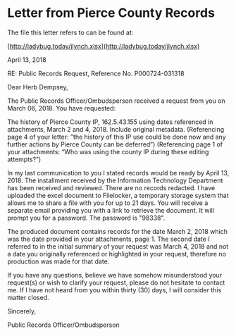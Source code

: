 # Letter from Pierce County Records

The file this letter refers to can be found at:

[http://ladybug.today/jlynch.xlsx](http://ladybug.today/jlynch.xlsx)

April 13, 2018

RE: Public Records Request, Reference No. 
P000724-031318
 
Dear Herb Dempsey,
 
The Public Records Officer/Ombudsperson received a 
request from you on March 06, 2018. You have 
requested:
 
The history of Pierce County IP, 162.5.43.155 
using dates referenced in attachments, March 2 and 
4, 2018. Include original metadata. (Referencing 
page 4 of your letter: ”the history of this IP use 
could be done now and any further actions by 
Pierce County can be deferred”) (Referencing page 
1 of your attachments: “Who was using the county 
IP during these editing attempts?”)
 
In my last communication to you I stated records 
would be ready by April 13, 2018.  The installment 
received by the Information Technology Department 
has been received and reviewed.  There are no 
records redacted.  I have uploaded the excel 
document to Filelocker, a temporary storage system 
that allows me to share a file with you for up to 
21 days.  You will receive a separate email 
providing you with a link to retrieve the 
document.  It will prompt you for a password.  The 
password is "98338".
 
The produced document contains records for the 
date March 2, 2018 which was the date provided in 
your attachments, page 1.  The second date I 
referred to in the initial summary of your request 
was March 4, 2018 and not a date you originally 
referenced or highlighted in your request, 
therefore no production was made for that date.
 
If you have any questions, believe we have somehow 
misunderstood your request(s) or wish to clarify 
your request, please do not hesitate to contact 
me.  If I have not heard from you within thirty 
(30) days, I will consider this matter closed.
 
Sincerely,
 
Public Records Officer/Ombudsperson
